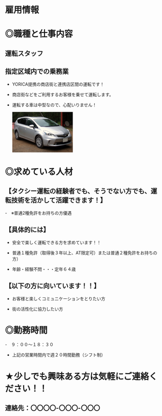 # 雇用情報

# ◎職種と仕事内容

## 運転スタッフ

## 指定区域内での乗務業

- YORICA提携の商店街と連携店区間の運転です！

- 商店街などをご利用するお客様を乗せて運転します。

- 運転する車は中型なので、心配いりません！

  <img src="car.jpg" width=200>


# ◎求めている人材

## 【タクシー運転の経験者でも、そうでない方でも、運転技術を活かして活躍できます！】

-　※普通2種免許をお持ちの方優遇

## 【具体的には】

- 安全で楽しく運転できる方を求めています！！


- 普通１種免許（取得後３年以上、AT限定可）または普通２種免許をお持ちの方）

- 年齢・経験不問・・・定年６４歳



## 【以下の方に向いています！！】

- お客様と楽しくコミュニケーションをとりたい方

- 街の活性化に協力したい方

# ◎勤務時間

-　９：００～１８：３０

- 上記の営業時間内で週２０時間勤務（シフト制）

# ★少しでも興味ある方は気軽にご連絡ください！！

## 連絡先：〇〇〇〇-〇〇〇-〇〇〇





